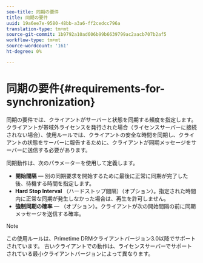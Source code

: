 ```yaml
---
seo-title: 同期の要件
title: 同期の要件
uuid: 19a6ee7e-9580-48bb-a3a6-ff2cedcc796a
translation-type: tm+mt
source-git-commit: 1b9792a10ad606b99b6639799ac2aacb707b2af5
workflow-type: tm+mt
source-wordcount: '161'
ht-degree: 0%

---
```



# 同期の要件{#requirements-for-synchronization}

同期の要件では、クライアントがサーバーと状態を同期する頻度を指定します。 クライアントが帯域外ライセンスを発行された場合（ライセンスサーバーに接続されない場合）、使用ルールでは、クライアントの安全な時間を同期し、クライアントの状態をサーバーに報告するために、クライアントが同期メッセージをサーバーに送信する必要があります。

同期動作は、次のパラメーターを使用して定義します。

* **開始間隔**  — 別の同期要求を開始するために最後に正常に同期が完了した後、待機する時間を指定します。
* **Hard Stop Interval** （ハードストップ間隔）（オプション）。指定された時間内に正常な同期が発生しなかった場合は、再生を許可しません。
* **強制同期の確率**  — （オプション）。クライアントが次の開始間隔の前に同期メッセージを送信する確率。

>[!NOTE]
>
>この使用ルールは、Primetime DRMクライアントバージョン3.0以降でサポートされています。 古いクライアントでの動作は、ライセンスサーバーでサポートされている最小クライアントバージョンによって異なります。

